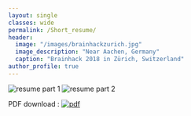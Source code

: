 ```yaml
---
layout: single
classes: wide
permalink: /Short_resume/
header:
  image: "/images/brainhackzurich.jpg"
  image_description: "Near Aachen, Germany"
  caption: "Brainhack 2018 in Zürich, Switzerland"
author_profile: true
---
```


<img src="{{ site.url }}{{ site.baseurl }}/images/Resume_LefortBesnard-1.png" alt="resume part 1">
<img src="{{ site.url }}{{ site.baseurl }}/images/Resume_LefortBesnard-2.png" alt="resume part 2">


PDF download : [![pdf](icon/pdf-icon.png)](/Resume_LefortBesnard.pdf)
